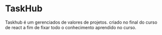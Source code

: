 # TaskHub
 Taskhub é um gerenciados de valores de projetos. criado no final do curso de react a fim de fixar todo o conhecimento aprendido no curso.

